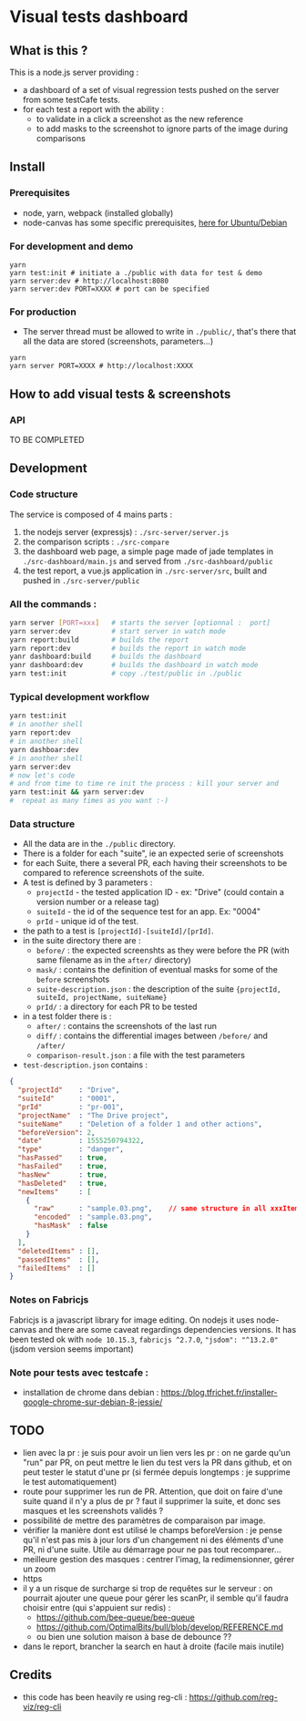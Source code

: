 # Visual tests dashboard

## What is this ?
This is a node.js server providing :
- a dashboard of a set of visual regression tests pushed on the server from some testCafe tests.
- for each test a  report with the ability :
  - to validate in a click a screenshot as the new reference
  - to add masks to the screenshot to ignore parts of the image during comparisons

## Install

### Prerequisites
* node, yarn, webpack (installed globally)
* node-canvas has some specific prerequisites, [here for Ubuntu/Debian](https://github.com/Automattic/node-canvas/wiki/Installation:-Ubuntu-and-other-Debian-based-systems)

###  For development and demo
```shell
yarn
yarn test:init # initiate a ./public with data for test & demo
yarn server:dev # http://localhost:8080
yarn server:dev PORT=XXXX # port can be specified
```
### For production
* The server thread must be allowed to write in `./public/`, that's there that all the data are stored (screenshots, parameters...)
```shell
yarn
yarn server PORT=XXXX # http://localhost:XXXX
```


## How to add visual tests & screenshots

### API
TO BE COMPLETED


## Development

### Code structure
The service is composed of 4 mains parts :
1. the nodejs server (expressjs) : `./src-server/server.js`
2. the comparison scripts : `./src-compare`
3. the dashboard web page, a simple page made of jade templates in `./src-dashboard/main.js` and served from `./src-dashboard/public`
4. the test report, a vue.js application in `./src-server/src`, built and pushed in `./src-server/public`


### All the commands :
```bash
yarn server [PORT=xxx]   # starts the server [optionnal :  port]
yarn server:dev          # start server in watch mode
yarn report:build        # builds the report
yarn report:dev          # builds the report in watch mode
yanr dashboard:build     # builds the dashboard
yanr dashboard:dev       # builds the dashboard in watch mode
yarn test:init           # copy ./test/public in ./public
```

### Typical development workflow
```bash
yarn test:init
# in another shell
yarn report:dev
# in another shell
yarn dashboar:dev
# in another shell
yarn server:dev
# now let's code
# and from time to time re init the process : kill your server and
yarn test:init && yarn server:dev
#  repeat as many times as you want :-)
```

### Data structure
- All the data are in the `./public` directory.
- There is a folder for each "suite", ie an expected serie of screenshots
- for each Suite, there a several PR, each having their screenshots to be compared to reference screenshots of the suite.
- A test is defined by 3 parameters :
  - `projectId` - the tested application ID - ex: "Drive" (could contain a version number or a release tag)
  - `suiteId` - the id of the sequence test for an app. Ex: "0004"
  - `prId` - unique id of the test.
- the path to a test is `[projectId]-[suiteId]/[prId]`.
- in the suite directory there are :
  - `before/` : the expected screenshts as they were before the PR (with same filename as in the `after/` directory)
  - `mask/` : contains the definition of eventual masks for some of the `before` screenshots
  - `suite-description.json` : the description of the suite `{projectId, suiteId, projectName, suiteName}`
  - `prId/` : a directory for each PR to be tested
- in a test folder there is :
  - `after/` : contains the screenshots of the last run
  - `diff/` : contains the differential images between `/before/` and `/after/`
  - `comparison-result.json` : a file with the test parameters
- `test-description.json` contains :
```JSON
{
  "projectId"    : "Drive",
  "suiteId"      : "0001",
  "prId"         : "pr-001",
  "projectName"  : "The Drive project",
  "suiteName"    : "Deletion of a folder 1 and other actions",
  "beforeVersion": 2,
  "date"         : 1555250794322,
  "type"         : "danger",
  "hasPassed"    : true,
  "hasFailed"    : true,
  "hasNew"       : true,
  "hasDeleted"   : true,
  "newItems"     : [
    {
      "raw"      : "sample.03.png",    // same structure in all xxxItems arrays
      "encoded"  : "sample.03.png",
      "hasMask"  : false
    }
  ],
  "deletedItems" : [],
  "passedItems"  : [],
  "failedItems"  : []
}
```

### Notes on Fabricjs
Fabricjs is a javascript library for image editing. On nodejs it uses node-canvas and there are some caveat regardings dependencies versions. It has been tested ok with `node 10.15.3`, `fabricjs ^2.7.0`, `"jsdom": "^13.2.0"` (jsdom version seems important)

### Note pour tests avec testcafe :
- installation de chrome dans debian : https://blog.tfrichet.fr/installer-google-chrome-sur-debian-8-jessie/


## TODO
* lien avec la pr : je suis pour avoir un lien vers les pr : on ne garde qu'un "run" par PR, on peut mettre le lien du test vers la PR dans github, et on peut tester le statut d'une pr (si fermée depuis longtemps : je supprime le test automatiquement)
* route pour supprimer les run de PR. Attention, que doit on faire d'une suite quand il n'y a plus de pr ? faut il supprimer la suite, et donc ses masques et les screenshots validés ?
* possibilité de mettre des paramètres de comparaison par image.
* vérifier la manière dont est utilisé le champs beforeVersion : je pense qu'il n'est pas mis à jour lors d'un changement ni des éléments d'une PR, ni d'une suite. Utile au démarrage pour ne pas tout recomparer...
* meilleure gestion des masques : centrer l'imag, la redimensionner, gérer un zoom
* https
* il y a un risque de surcharge si trop de requêtes sur le serveur : on pourrait ajouter une queue pour gérer les scanPr, il semble qu'il faudra choisir entre (qui s'appuient sur redis) :
  - https://github.com/bee-queue/bee-queue
  - https://github.com/OptimalBits/bull/blob/develop/REFERENCE.md
  - ou bien une solution maison à base de debounce ??
* dans le report, brancher la search en haut à droite (facile mais inutile)


## Credits
* this code has been heavily re using reg-cli : https://github.com/reg-viz/reg-cli

